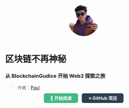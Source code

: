 <p align="center">
  <img src="assets/avatar.png" width="100" style="border-radius: 50%; margin-bottom: 10px;" />
</p>

# 区块链不再神秘  
### 从 BlockchainGudice 开始 Web3 探索之旅

> 作者：[Paul](https://x.com/PaulTalksCrypto)

<p align="center">
  <a href="README.md" style="padding: 0.5em 1.5em; background: #42b983; color: white; border-radius: 6px; text-decoration: none; font-weight: bold;">📘 开始阅读</a>
  &nbsp;
  <a href="https://github.com/PaulCoinmanlabs/blockchainGudices" style="padding: 0.5em 1.5em; background: #2c3e50; color: white; border-radius: 6px; text-decoration: none; font-weight: bold;">⭐ GitHub 项目</a>
</p>
